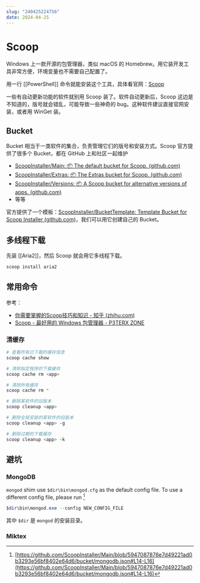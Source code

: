 ```yaml
---
slug: "240425224756"
date: 2024-04-25
---
```


# Scoop

Windows 上一款开源的包管理器，类似 macOS 的 Homebrew。用它装开发工具非常方便，环境变量也不需要自己配置了。

用一行 [[PowerShell]] 命令就能安装这个工具，具体看官网：[Scoop](https://scoop.sh/)

一些有自动更新功能的软件就别用 Scoop 装了。软件自动更新后，Scoop 这边是不知道的，版号就会错乱，可能导致一些神奇的 bug。这种软件建议直接官网安装，或者用 WinGet 装。

## Bucket


Bucket 相当于一类软件的集合，负责管理它们的版号和安装方式。Scoop 官方提供了很多个 Bucket，都在 GitHub 上和社区一起维护

- [ScoopInstaller/Main: 📦 The default bucket for Scoop. (github.com)](https://github.com/ScoopInstaller/Main)
- [ScoopInstaller/Extras: 📦 The Extras bucket for Scoop. (github.com)](https://github.com/ScoopInstaller/Extras)
- [ScoopInstaller/Versions: 📦 A Scoop bucket for alternative versions of apps. (github.com)](https://github.com/ScoopInstaller/Versions)
- 等等

官方提供了一个模板：[ScoopInstaller/BucketTemplate: Template Bucket for Scoop Installer (github.com)](https://github.com/ScoopInstaller/BucketTemplate)，我们可以用它创建自己的 Bucket。


## 多线程下载

先装 [[Aria2]]，然后 Scoop 就会用它多线程下载。

``` bash
scoop install aria2
```


## 常用命令


参考：

- [你需要掌握的Scoop技巧和知识 - 知乎 (zhihu.com)](https://zhuanlan.zhihu.com/p/135278662)
- [Scoop - 最好用的 Windows 包管理器 - P3TERX ZONE](https://p3terx.com/archives/scoop-the-best-windows-package-manager.html)

### 清缓存

``` bash
# 查看所有已下载的缓存信息
scoop cache show

# 清除指定程序的下载缓存
scoop cache rm <app>

# 清除所有缓存
scoop cache rm *

# 删除某软件的旧版本
scoop cleanup <app>

# 删除全局安装的某软件的旧版本
scoop cleanup <app> -g

# 删除过期的下载缓存
scoop cleanup <app> -k
```

## 避坑

### MongoDB

`mongod` shim use `$dir\bin\mongod.cfg` as the default config file. To use a different config file, please run [^1]

``` powershell
$dir\bin\mongod.exe --config NEW_CONFIG_FILE
```

其中 `$dir` 是 `mongod` 的安装目录。

### Miktex




[^1]: [https://github.com/ScoopInstaller/Main/blob/5947087876e7d49221ad0b3293e56bf8402e64d6/bucket/mongodb.json#L14-L16](https://github.com/ScoopInstaller/Main/blob/5947087876e7d49221ad0b3293e56bf8402e64d6/bucket/mongodb.json#L14-L16)




